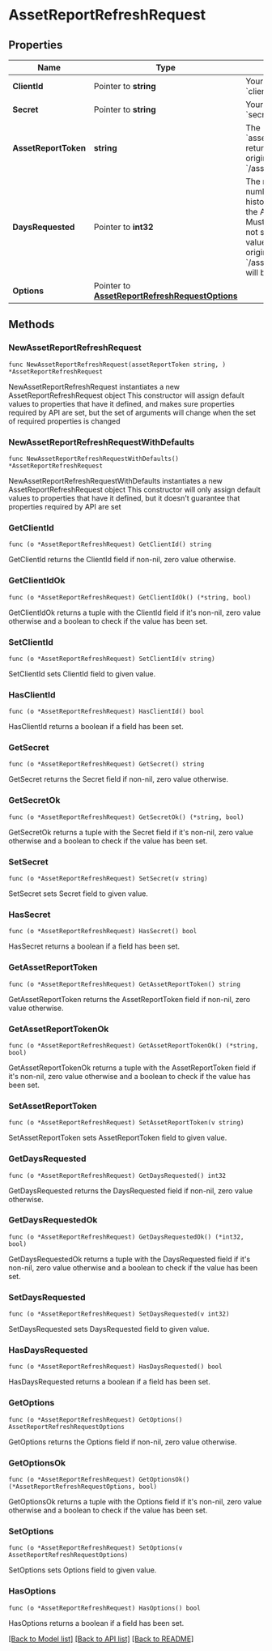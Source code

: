 # AssetReportRefreshRequest

## Properties

Name | Type | Description | Notes
------------ | ------------- | ------------- | -------------
**ClientId** | Pointer to **string** | Your Plaid API &#x60;client_id&#x60;. | [optional] 
**Secret** | Pointer to **string** | Your Plaid API &#x60;secret&#x60;. | [optional] 
**AssetReportToken** | **string** | The &#x60;asset_report_token&#x60; returned by the original call to &#x60;/asset_report/create&#x60; | 
**DaysRequested** | Pointer to **int32** | The maximum number of days of history to include in the Asset Report. Must be an integer. If not specified, the value from the original call to &#x60;/asset_report/create&#x60; will be used. | [optional] 
**Options** | Pointer to [**AssetReportRefreshRequestOptions**](AssetReportRefreshRequestOptions.md) |  | [optional] 

## Methods

### NewAssetReportRefreshRequest

`func NewAssetReportRefreshRequest(assetReportToken string, ) *AssetReportRefreshRequest`

NewAssetReportRefreshRequest instantiates a new AssetReportRefreshRequest object
This constructor will assign default values to properties that have it defined,
and makes sure properties required by API are set, but the set of arguments
will change when the set of required properties is changed

### NewAssetReportRefreshRequestWithDefaults

`func NewAssetReportRefreshRequestWithDefaults() *AssetReportRefreshRequest`

NewAssetReportRefreshRequestWithDefaults instantiates a new AssetReportRefreshRequest object
This constructor will only assign default values to properties that have it defined,
but it doesn't guarantee that properties required by API are set

### GetClientId

`func (o *AssetReportRefreshRequest) GetClientId() string`

GetClientId returns the ClientId field if non-nil, zero value otherwise.

### GetClientIdOk

`func (o *AssetReportRefreshRequest) GetClientIdOk() (*string, bool)`

GetClientIdOk returns a tuple with the ClientId field if it's non-nil, zero value otherwise
and a boolean to check if the value has been set.

### SetClientId

`func (o *AssetReportRefreshRequest) SetClientId(v string)`

SetClientId sets ClientId field to given value.

### HasClientId

`func (o *AssetReportRefreshRequest) HasClientId() bool`

HasClientId returns a boolean if a field has been set.

### GetSecret

`func (o *AssetReportRefreshRequest) GetSecret() string`

GetSecret returns the Secret field if non-nil, zero value otherwise.

### GetSecretOk

`func (o *AssetReportRefreshRequest) GetSecretOk() (*string, bool)`

GetSecretOk returns a tuple with the Secret field if it's non-nil, zero value otherwise
and a boolean to check if the value has been set.

### SetSecret

`func (o *AssetReportRefreshRequest) SetSecret(v string)`

SetSecret sets Secret field to given value.

### HasSecret

`func (o *AssetReportRefreshRequest) HasSecret() bool`

HasSecret returns a boolean if a field has been set.

### GetAssetReportToken

`func (o *AssetReportRefreshRequest) GetAssetReportToken() string`

GetAssetReportToken returns the AssetReportToken field if non-nil, zero value otherwise.

### GetAssetReportTokenOk

`func (o *AssetReportRefreshRequest) GetAssetReportTokenOk() (*string, bool)`

GetAssetReportTokenOk returns a tuple with the AssetReportToken field if it's non-nil, zero value otherwise
and a boolean to check if the value has been set.

### SetAssetReportToken

`func (o *AssetReportRefreshRequest) SetAssetReportToken(v string)`

SetAssetReportToken sets AssetReportToken field to given value.


### GetDaysRequested

`func (o *AssetReportRefreshRequest) GetDaysRequested() int32`

GetDaysRequested returns the DaysRequested field if non-nil, zero value otherwise.

### GetDaysRequestedOk

`func (o *AssetReportRefreshRequest) GetDaysRequestedOk() (*int32, bool)`

GetDaysRequestedOk returns a tuple with the DaysRequested field if it's non-nil, zero value otherwise
and a boolean to check if the value has been set.

### SetDaysRequested

`func (o *AssetReportRefreshRequest) SetDaysRequested(v int32)`

SetDaysRequested sets DaysRequested field to given value.

### HasDaysRequested

`func (o *AssetReportRefreshRequest) HasDaysRequested() bool`

HasDaysRequested returns a boolean if a field has been set.

### GetOptions

`func (o *AssetReportRefreshRequest) GetOptions() AssetReportRefreshRequestOptions`

GetOptions returns the Options field if non-nil, zero value otherwise.

### GetOptionsOk

`func (o *AssetReportRefreshRequest) GetOptionsOk() (*AssetReportRefreshRequestOptions, bool)`

GetOptionsOk returns a tuple with the Options field if it's non-nil, zero value otherwise
and a boolean to check if the value has been set.

### SetOptions

`func (o *AssetReportRefreshRequest) SetOptions(v AssetReportRefreshRequestOptions)`

SetOptions sets Options field to given value.

### HasOptions

`func (o *AssetReportRefreshRequest) HasOptions() bool`

HasOptions returns a boolean if a field has been set.


[[Back to Model list]](../README.md#documentation-for-models) [[Back to API list]](../README.md#documentation-for-api-endpoints) [[Back to README]](../README.md)


